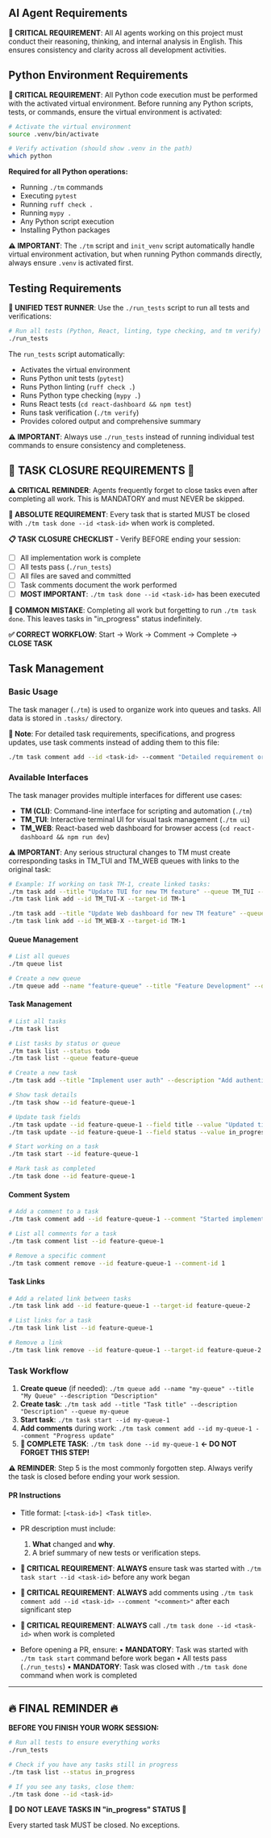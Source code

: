 ## AI Agent Requirements

**🤖 CRITICAL REQUIREMENT**: All AI agents working on this project must conduct their reasoning, thinking, and internal analysis in English. This ensures consistency and clarity across all development activities.

## Python Environment Requirements

**🐍 CRITICAL REQUIREMENT**: All Python code execution must be performed with the activated virtual environment. Before running any Python scripts, tests, or commands, ensure the virtual environment is activated:

```bash
# Activate the virtual environment
source .venv/bin/activate

# Verify activation (should show .venv in the path)
which python
```

**Required for all Python operations:**
- Running `./tm` commands
- Executing `pytest`
- Running `ruff check .`
- Running `mypy .`
- Any Python script execution
- Installing Python packages

**⚠️ IMPORTANT**: The `./tm` script and `init_venv` script automatically handle virtual environment activation, but when running Python commands directly, always ensure `.venv` is activated first.

## Testing Requirements

**🧪 UNIFIED TEST RUNNER**: Use the `./run_tests` script to run all tests and verifications:

```bash
# Run all tests (Python, React, linting, type checking, and tm verify)
./run_tests
```

The `run_tests` script automatically:
- Activates the virtual environment
- Runs Python unit tests (`pytest`)
- Runs Python linting (`ruff check .`)
- Runs Python type checking (`mypy .`)
- Runs React tests (`cd react-dashboard && npm test`)
- Runs task verification (`./tm verify`)
- Provides colored output and comprehensive summary

**⚠️ IMPORTANT**: Always use `./run_tests` instead of running individual test commands to ensure consistency and completeness.

## 🚨 TASK CLOSURE REQUIREMENTS 🚨

**⚠️ CRITICAL REMINDER**: Agents frequently forget to close tasks even after completing all work. This is MANDATORY and must NEVER be skipped.

**🔴 ABSOLUTE REQUIREMENT**: Every task that is started MUST be closed with `./tm task done --id <task-id>` when work is completed.

**📋 TASK CLOSURE CHECKLIST** - Verify BEFORE ending your session:
- [ ] All implementation work is complete
- [ ] All tests pass (`./run_tests`)
- [ ] All files are saved and committed
- [ ] Task comments document the work performed
- [ ] **MOST IMPORTANT**: `./tm task done --id <task-id>` has been executed

**🚫 COMMON MISTAKE**: Completing all work but forgetting to run `./tm task done`. This leaves tasks in "in_progress" status indefinitely.

**✅ CORRECT WORKFLOW**: Start → Work → Comment → Complete → **CLOSE TASK**

## Task Management

### Basic Usage

The task manager (`./tm`) is used to organize work into queues and tasks. All data is stored in `.tasks/` directory.

**📝 Note**: For detailed task requirements, specifications, and progress updates, use task comments instead of adding them to this file:
```bash
./tm task comment add --id <task-id> --comment "Detailed requirement or update"
```

### Available Interfaces

The task manager provides multiple interfaces for different use cases:

- **TM (CLI)**: Command-line interface for scripting and automation (`./tm`)
- **TM_TUI**: Interactive terminal UI for visual task management (`./tm ui`)
- **TM_WEB**: React-based web dashboard for browser access (`cd react-dashboard && npm run dev`)

**⚠️ IMPORTANT**: Any serious structural changes to TM must create corresponding tasks in TM_TUI and TM_WEB queues with links to the original task:
```bash
# Example: If working on task TM-1, create linked tasks:
./tm task add --title "Update TUI for new TM feature" --queue TM_TUI --description "Adapt TUI interface for changes in TM-1"
./tm task link add --id TM_TUI-X --target-id TM-1

./tm task add --title "Update Web dashboard for new TM feature" --queue TM_WEB --description "Adapt web interface for changes in TM-1"
./tm task link add --id TM_WEB-X --target-id TM-1
```

#### Queue Management
```bash
# List all queues
./tm queue list

# Create a new queue
./tm queue add --name "feature-queue" --title "Feature Development" --description "Queue for new features"
```

#### Task Management
```bash
# List all tasks
./tm task list

# List tasks by status or queue
./tm task list --status todo
./tm task list --queue feature-queue

# Create a new task
./tm task add --title "Implement user auth" --description "Add authentication system" --queue feature-queue

# Show task details
./tm task show --id feature-queue-1

# Update task fields
./tm task update --id feature-queue-1 --field title --value "Updated title"
./tm task update --id feature-queue-1 --field status --value in_progress

# Start working on a task
./tm task start --id feature-queue-1

# Mark task as completed
./tm task done --id feature-queue-1
```

#### Comment System
```bash
# Add a comment to a task
./tm task comment add --id feature-queue-1 --comment "Started implementation"

# List all comments for a task
./tm task comment list --id feature-queue-1

# Remove a specific comment
./tm task comment remove --id feature-queue-1 --comment-id 1
```

#### Task Links
```bash
# Add a related link between tasks
./tm task link add --id feature-queue-1 --target-id feature-queue-2

# List links for a task
./tm task link list --id feature-queue-1

# Remove a link
./tm task link remove --id feature-queue-1 --target-id feature-queue-2
```

### Task Workflow
1. **Create queue** (if needed): `./tm queue add --name "my-queue" --title "My Queue" --description "Description"`
2. **Create task**: `./tm task add --title "Task title" --description "Description" --queue my-queue`
3. **Start task**: `./tm task start --id my-queue-1`
4. **Add comments** during work: `./tm task comment add --id my-queue-1 --comment "Progress update"`
5. **🚨 COMPLETE TASK**: `./tm task done --id my-queue-1` **← DO NOT FORGET THIS STEP!**

**⚠️ REMINDER**: Step 5 is the most commonly forgotten step. Always verify the task is closed before ending your work session.

#### PR Instructions

* Title format: `[<task-id>] <Task title>`.
* PR description must include:

  1. **What** changed and **why**.
  2. A brief summary of new tests or verification steps.

* **🚨 CRITICAL REQUIREMENT**: **ALWAYS** ensure task was started with `./tm task start --id <task-id>` before any work began
* **🚨 CRITICAL REQUIREMENT**: **ALWAYS** add comments using `./tm task comment add --id <task-id> --comment "<comment>"` after each significant step
* **🚨 CRITICAL REQUIREMENT**: **ALWAYS** call `./tm task done --id <task-id>` when work is completed

* Before opening a PR, ensure:
  • **MANDATORY**: Task was started with `./tm task start` command before work began
  • All tests pass (`./run_tests`)
  • **MANDATORY**: Task was closed with `./tm task done` command when work is completed

---

## 🔥 FINAL REMINDER 🔥

**BEFORE YOU FINISH YOUR WORK SESSION:**

```bash
# Run all tests to ensure everything works
./run_tests

# Check if you have any tasks still in progress
./tm task list --status in_progress

# If you see any tasks, close them:
./tm task done --id <task-id>
```

**🚨 DO NOT LEAVE TASKS IN "in_progress" STATUS 🚨**

Every started task MUST be closed. No exceptions.
